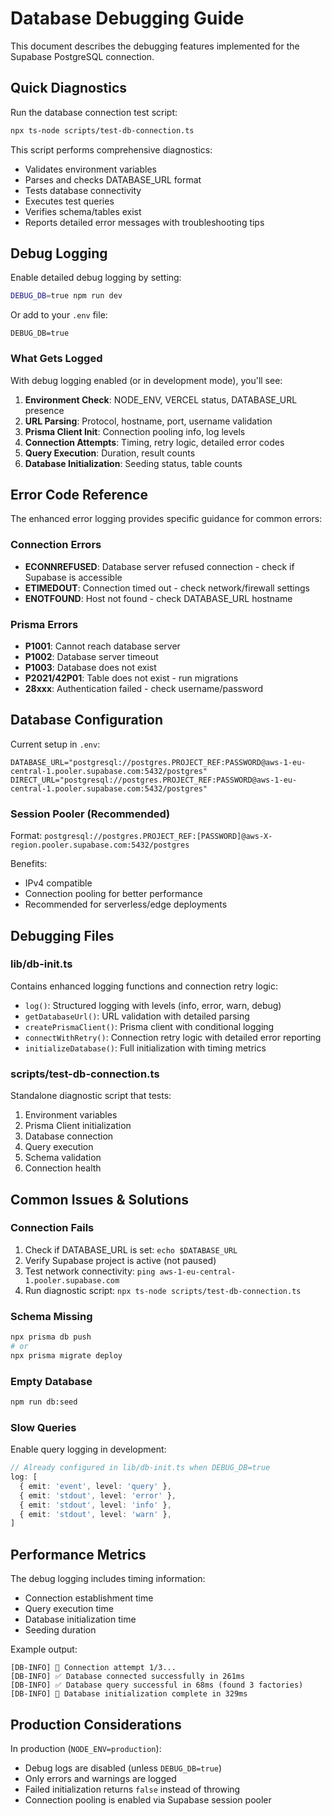 # Database Debugging Guide

This document describes the debugging features implemented for the Supabase PostgreSQL connection.

## Quick Diagnostics

Run the database connection test script:

```bash
npx ts-node scripts/test-db-connection.ts
```

This script performs comprehensive diagnostics:
- Validates environment variables
- Parses and checks DATABASE_URL format
- Tests database connectivity
- Executes test queries
- Verifies schema/tables exist
- Reports detailed error messages with troubleshooting tips

## Debug Logging

Enable detailed debug logging by setting:

```bash
DEBUG_DB=true npm run dev
```

Or add to your `.env` file:
```
DEBUG_DB=true
```

### What Gets Logged

With debug logging enabled (or in development mode), you'll see:

1. **Environment Check**: NODE_ENV, VERCEL status, DATABASE_URL presence
2. **URL Parsing**: Protocol, hostname, port, username validation
3. **Prisma Client Init**: Connection pooling info, log levels
4. **Connection Attempts**: Timing, retry logic, detailed error codes
5. **Query Execution**: Duration, result counts
6. **Database Initialization**: Seeding status, table counts

## Error Code Reference

The enhanced error logging provides specific guidance for common errors:

### Connection Errors

- **ECONNREFUSED**: Database server refused connection - check if Supabase is accessible
- **ETIMEDOUT**: Connection timed out - check network/firewall settings
- **ENOTFOUND**: Host not found - check DATABASE_URL hostname

### Prisma Errors

- **P1001**: Cannot reach database server
- **P1002**: Database server timeout
- **P1003**: Database does not exist
- **P2021/42P01**: Table does not exist - run migrations
- **28xxx**: Authentication failed - check username/password

## Database Configuration

Current setup in `.env`:

```
DATABASE_URL="postgresql://postgres.PROJECT_REF:PASSWORD@aws-1-eu-central-1.pooler.supabase.com:5432/postgres"
DIRECT_URL="postgresql://postgres.PROJECT_REF:PASSWORD@aws-1-eu-central-1.pooler.supabase.com:5432/postgres"
```

### Session Pooler (Recommended)

Format: `postgresql://postgres.PROJECT_REF:[PASSWORD]@aws-X-region.pooler.supabase.com:5432/postgres`

Benefits:
- IPv4 compatible
- Connection pooling for better performance
- Recommended for serverless/edge deployments

## Debugging Files

### lib/db-init.ts

Contains enhanced logging functions and connection retry logic:
- `log()`: Structured logging with levels (info, error, warn, debug)
- `getDatabaseUrl()`: URL validation with detailed parsing
- `createPrismaClient()`: Prisma client with conditional logging
- `connectWithRetry()`: Connection retry logic with detailed error reporting
- `initializeDatabase()`: Full initialization with timing metrics

### scripts/test-db-connection.ts

Standalone diagnostic script that tests:
1. Environment variables
2. Prisma Client initialization
3. Database connection
4. Query execution
5. Schema validation
6. Connection health

## Common Issues & Solutions

### Connection Fails

1. Check if DATABASE_URL is set: `echo $DATABASE_URL`
2. Verify Supabase project is active (not paused)
3. Test network connectivity: `ping aws-1-eu-central-1.pooler.supabase.com`
4. Run diagnostic script: `npx ts-node scripts/test-db-connection.ts`

### Schema Missing

```bash
npx prisma db push
# or
npx prisma migrate deploy
```

### Empty Database

```bash
npm run db:seed
```

### Slow Queries

Enable query logging in development:
```typescript
// Already configured in lib/db-init.ts when DEBUG_DB=true
log: [
  { emit: 'event', level: 'query' },
  { emit: 'stdout', level: 'error' },
  { emit: 'stdout', level: 'info' },
  { emit: 'stdout', level: 'warn' },
]
```

## Performance Metrics

The debug logging includes timing information:
- Connection establishment time
- Query execution time
- Database initialization time
- Seeding duration

Example output:
```
[DB-INFO] 🔌 Connection attempt 1/3...
[DB-INFO] ✅ Database connected successfully in 261ms
[DB-INFO] ✅ Database query successful in 68ms (found 3 factories)
[DB-INFO] 🎉 Database initialization complete in 329ms
```

## Production Considerations

In production (`NODE_ENV=production`):
- Debug logs are disabled (unless `DEBUG_DB=true`)
- Only errors and warnings are logged
- Failed initialization returns `false` instead of throwing
- Connection pooling is enabled via Supabase session pooler
